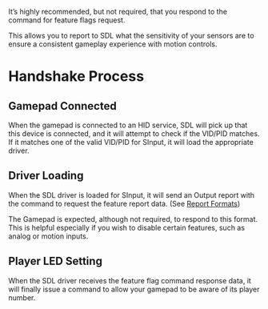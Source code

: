 It’s highly recommended, but not required, that you respond to the command for feature flags request.

This allows you to report to SDL what the sensitivity of your sensors are to ensure a consistent gameplay experience with motion controls.


# Handshake Process

## Gamepad Connected

When the gamepad is connected to an HID service, SDL will pick up that this device is connected, and it will attempt to check if the VID/PID matches. If it matches one of the valid VID/PID for SInput, it will load the appropriate driver.


## Driver Loading

When the SDL driver is loaded for SInput, it will send an Output report with the command to request the feature report data. (See [Report Formats](Reporting%20Format.md))


The Gamepad is expected, although not required, to respond to this format. This is helpful especially if you wish to disable certain features, such as analog or motion inputs.


## Player LED Setting

When the SDL driver receives the feature flag command response data, it will finally issue a command to allow your gamepad to be aware of its player number. 

